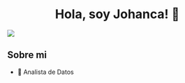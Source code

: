 <div align="center">
<h1 align="center">Hola, soy Johanca! </a> 👋</h1>
</div>
<img src="![portada](https://github.com/Johanca15/Johanca15/assets/132470565/e2640b8b-8115-4354-841c-2c913ac0cd52)
">


## Sobre mi

- 📲 Analista de Datos
